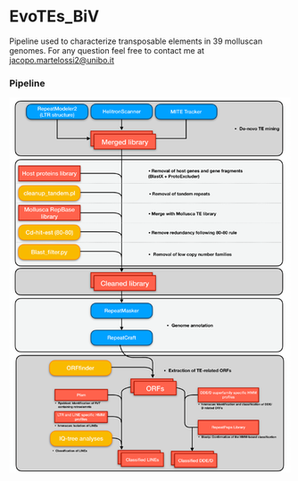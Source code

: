 # EvoTEs_BiV
Pipeline used to characterize transposable elements in 39 molluscan genomes. For any question feel free to contact me at jacopo.martelossi2@unibo.it

### Pipeline

![](Sup_Fig_1-1.png)
